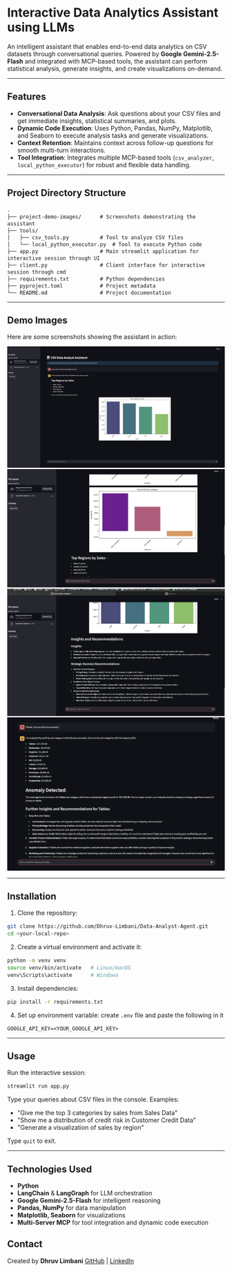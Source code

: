 
# Interactive Data Analytics Assistant using LLMs

An intelligent assistant that enables end-to-end data analytics on CSV datasets through conversational queries. Powered by **Google Gemini-2.5-Flash** and integrated with MCP-based tools, the assistant can perform statistical analysis, generate insights, and create visualizations on-demand.

---

## Features

- **Conversational Data Analysis**: Ask questions about your CSV files and get immediate insights, statistical summaries, and plots.
- **Dynamic Code Execution**: Uses Python, Pandas, NumPy, Matplotlib, and Seaborn to execute analysis tasks and generate visualizations.
- **Context Retention**: Maintains context across follow-up questions for smooth multi-turn interactions.
- **Tool Integration**: Integrates multiple MCP-based tools (`csv_analyzer`, `local_python_executor`) for robust and flexible data handling.

---

## Project Directory Structure

````
.
├── project-demo-images/      # Screenshots demonstrating the assistant
├── tools/
│   ├── csv_tools.py          # Tool to analyze CSV files
│   └── local_python_executor.py  # Tool to execute Python code
├── app.py                    # Main streamlit application for interactive session through UI
├── client.py                 # Client interface for interactive session through cmd
├── requirements.txt          # Python dependencies
├── pyproject.toml            # Project metadata
└── README.md                 # Project documentation

````

---

## Demo Images

Here are some screenshots showing the assistant in action:

![Screenshot 1](project-demo-images/img_1.png)
![Screenshot 3](project-demo-images/img_3.png)
![Screenshot 4](project-demo-images/img_4.png)
![Screenshot 5](project-demo-images/img_5.png)

---

## Installation

1. Clone the repository:
```bash
git clone https://github.com/Dhruv-Limbani/Data-Analyst-Agent.git
cd <your-local-repo>
````

2. Create a virtual environment and activate it:

```bash
python -m venv venv
source venv/bin/activate   # Linux/macOS
venv\Scripts\activate      # Windows
```

3. Install dependencies:

```bash
pip install -r requirements.txt
```

4. Set up environment variable: 
create `.env` file and paste the following in it

```code
GOOGLE_API_KEY=<YOUR_GOOGLE_API_KEY>
```

---

## Usage

Run the interactive session:

```bash
streamlit run app.py
```

Type your queries about CSV files in the console. Examples:

* "Give me the top 3 categories by sales from Sales Data"
* "Show me a distribution of credit risk in Customer Credit Data"
* "Generate a visualization of sales by region"

Type `quit` to exit.

---

## Technologies Used

* **Python**
* **LangChain** & **LangGraph** for LLM orchestration
* **Google Gemini-2.5-Flash** for intelligent reasoning
* **Pandas, NumPy** for data manipulation
* **Matplotlib, Seaborn** for visualizations
* **Multi-Server MCP** for tool integration and dynamic code execution


## Contact

Created by **Dhruv Limbani**
[GitHub](https://github.com/Dhruv-Limbani) | [LinkedIn](https://www.linkedin.com/in/dhruvlimbani)

